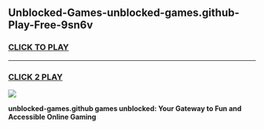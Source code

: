 
## Unblocked-Games-unblocked-games.github-Play-Free-9sn6v
<h3>
<a href="https://premium76.site?title=unblocked-games.github&ref=23A">CLICK TO PLAY</a></h3>
<hr>

<h3>
<a href="https://premium76.site?title=unblocked-games.github&ref=23A">CLICK 2 PLAY</a>
  
</h3>

<a href="https://premium76.site?title=unblocked-games.github&ref=23A"><img src="https://clearcache.store/games.png"></a>


**unblocked-games.github games unblocked: Your Gateway to Fun and Accessible Online Gaming**

